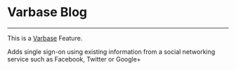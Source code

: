 # Varbase Blog
---

This is a [Varbase](https://www.drupal.org/project/varbase) Feature.

Adds single sign-on using existing information from a social networking
 service such as Facebook, Twitter or Google+
